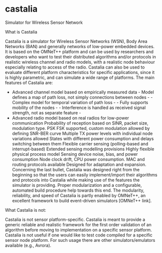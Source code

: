 castalia
========

Simulator for Wireless Sensor Network

What is Castalia

Castalia is a simulator for Wireless Sensor Networks (WSN), Body Area Networks (BAN) and generally networks of low-power embedded devices. It is based on the OMNeT++ platform and can be used by researchers and developers who want to test their distributed algorithms and/or protocols in realistic wireless channel and radio models, with a realistic node behaviour especially relating to access of the radio. Castalia can also be used to evaluate different platform characteristics for specific applications, since it is highly parametric, and can simulate a wide range of platforms. The main features of Castalia are:

  - Advanced channel model based on empirically measured data
        - Model defines a map of path loss, not simply connections between nodes
        - 
        - Complex model for temporal variation of path loss
        - 
        - Fully supports mobility of the nodes
        - 
        - Interference is handled as received signal strength, not as separate feature
        - 
  - Advanced radio model based on real radios for low-power communication
Probability of reception based on SINR, packet size, modulation type. PSK FSK supported, custom modulation allowed by defining SNR-BER curve
Multiple TX power levels with individual node variations allowed
States with different power consumption and delays switching between them
Flexible carrier sensing (polling-based and interrupt-based)
Extended sensing modelling provisions
Highly flexible physical process model
Sensing device noise, bias, and power consumption
Node clock drift, CPU power consumption.
MAC and routing protocols available
Designed for adaptation and expansion.
Concerning the last bullet, Castalia was designed right from the beginning so that the users can easily implement/import their algorithms and protocols into Castalia while making use of the features the simulator is providing. Proper modularization and a configurable, automated build procedure help towards this end. The modularity, reliability, and speed of Castalia is partly enabled by OMNeT++, an excellent framework to build event-driven simulators [OMNeT++ link].


What Castalia is not:

Castalia is not sensor platform-specific. Castalia is meant to provide a generic reliable and realistic framework for the first order validation of an algorithm before moving to implementation on a specific sensor platform. Castalia is not useful if one would like to test code compiled for a specific sensor node platform. For such usage there are other simulators/emulators available (e.g., Avrora).